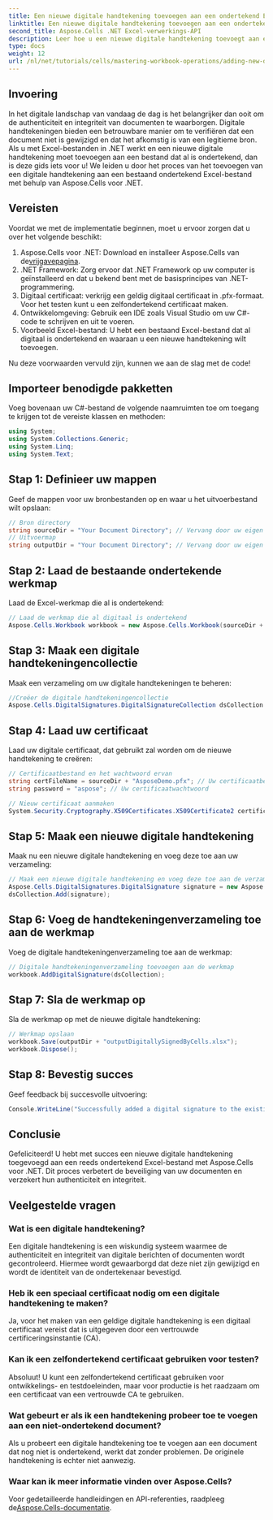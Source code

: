 ```yaml
---
title: Een nieuwe digitale handtekening toevoegen aan een ondertekend Excel-bestand
linktitle: Een nieuwe digitale handtekening toevoegen aan een ondertekend Excel-bestand
second_title: Aspose.Cells .NET Excel-verwerkings-API
description: Leer hoe u een nieuwe digitale handtekening toevoegt aan een bestaand ondertekend Excel-bestand met Aspose.Cells voor .NET. Deze uitgebreide gids behandelt alle vereisten, stapsgewijze instructies en een codevoorbeeld.
type: docs
weight: 12
url: /nl/net/tutorials/cells/mastering-workbook-operations/adding-new-digital-signature-to-signed-excel-file/
---
```

## Invoering

In het digitale landschap van vandaag de dag is het belangrijker dan ooit om de authenticiteit en integriteit van documenten te waarborgen. Digitale handtekeningen bieden een betrouwbare manier om te verifiëren dat een document niet is gewijzigd en dat het afkomstig is van een legitieme bron. Als u met Excel-bestanden in .NET werkt en een nieuwe digitale handtekening moet toevoegen aan een bestand dat al is ondertekend, dan is deze gids iets voor u! We leiden u door het proces van het toevoegen van een digitale handtekening aan een bestaand ondertekend Excel-bestand met behulp van Aspose.Cells voor .NET.

## Vereisten

Voordat we met de implementatie beginnen, moet u ervoor zorgen dat u over het volgende beschikt:

1.  Aspose.Cells voor .NET: Download en installeer Aspose.Cells van de[vrijgavepagina](https://releases.aspose.com/cells/net/).
2. .NET Framework: Zorg ervoor dat .NET Framework op uw computer is geïnstalleerd en dat u bekend bent met de basisprincipes van .NET-programmering.
3. Digitaal certificaat: verkrijg een geldig digitaal certificaat in .pfx-formaat. Voor het testen kunt u een zelfondertekend certificaat maken.
4. Ontwikkelomgeving: Gebruik een IDE zoals Visual Studio om uw C#-code te schrijven en uit te voeren.
5. Voorbeeld Excel-bestand: U hebt een bestaand Excel-bestand dat al digitaal is ondertekend en waaraan u een nieuwe handtekening wilt toevoegen.

Nu deze voorwaarden vervuld zijn, kunnen we aan de slag met de code!

## Importeer benodigde pakketten

Voeg bovenaan uw C#-bestand de volgende naamruimten toe om toegang te krijgen tot de vereiste klassen en methoden:

```csharp
using System;
using System.Collections.Generic;
using System.Linq;
using System.Text;
```

## Stap 1: Definieer uw mappen

Geef de mappen voor uw bronbestanden op en waar u het uitvoerbestand wilt opslaan:

```csharp
// Bron directory
string sourceDir = "Your Document Directory"; // Vervang door uw eigen directory
// Uitvoermap
string outputDir = "Your Document Directory"; // Vervang door uw eigen directory
```

## Stap 2: Laad de bestaande ondertekende werkmap

Laad de Excel-werkmap die al is ondertekend:

```csharp
// Laad de werkmap die al digitaal is ondertekend
Aspose.Cells.Workbook workbook = new Aspose.Cells.Workbook(sourceDir + "sampleDigitallySignedByCells.xlsx");
```

## Stap 3: Maak een digitale handtekeningencollectie

Maak een verzameling om uw digitale handtekeningen te beheren:

```csharp
//Creëer de digitale handtekeningencollectie
Aspose.Cells.DigitalSignatures.DigitalSignatureCollection dsCollection = new Aspose.Cells.DigitalSignatures.DigitalSignatureCollection();
```

## Stap 4: Laad uw certificaat

Laad uw digitale certificaat, dat gebruikt zal worden om de nieuwe handtekening te creëren:

```csharp
// Certificaatbestand en het wachtwoord ervan
string certFileName = sourceDir + "AsposeDemo.pfx"; // Uw certificaatbestand
string password = "aspose"; // Uw certificaatwachtwoord

// Nieuw certificaat aanmaken
System.Security.Cryptography.X509Certificates.X509Certificate2 certificate = new System.Security.Cryptography.X509Certificates.X509Certificate2(certFileName, password);
```

## Stap 5: Maak een nieuwe digitale handtekening

Maak nu een nieuwe digitale handtekening en voeg deze toe aan uw verzameling:

```csharp
// Maak een nieuwe digitale handtekening en voeg deze toe aan de verzameling
Aspose.Cells.DigitalSignatures.DigitalSignature signature = new Aspose.Cells.DigitalSignatures.DigitalSignature(certificate, "Aspose.Cells added new digital signature in existing digitally signed workbook.", DateTime.Now);
dsCollection.Add(signature);
```

## Stap 6: Voeg de handtekeningenverzameling toe aan de werkmap

Voeg de digitale handtekeningenverzameling toe aan de werkmap:

```csharp
// Digitale handtekeningenverzameling toevoegen aan de werkmap
workbook.AddDigitalSignature(dsCollection);
```

## Stap 7: Sla de werkmap op

Sla de werkmap op met de nieuwe digitale handtekening:

```csharp
// Werkmap opslaan
workbook.Save(outputDir + "outputDigitallySignedByCells.xlsx");
workbook.Dispose();
```

## Stap 8: Bevestig succes

Geef feedback bij succesvolle uitvoering:

```csharp
Console.WriteLine("Successfully added a digital signature to the existing signed Excel file.");
```

## Conclusie

Gefeliciteerd! U hebt met succes een nieuwe digitale handtekening toegevoegd aan een reeds ondertekend Excel-bestand met Aspose.Cells voor .NET. Dit proces verbetert de beveiliging van uw documenten en verzekert hun authenticiteit en integriteit.

## Veelgestelde vragen

### Wat is een digitale handtekening?

Een digitale handtekening is een wiskundig systeem waarmee de authenticiteit en integriteit van digitale berichten of documenten wordt gecontroleerd. Hiermee wordt gewaarborgd dat deze niet zijn gewijzigd en wordt de identiteit van de ondertekenaar bevestigd.

### Heb ik een speciaal certificaat nodig om een digitale handtekening te maken?

Ja, voor het maken van een geldige digitale handtekening is een digitaal certificaat vereist dat is uitgegeven door een vertrouwde certificeringsinstantie (CA).

### Kan ik een zelfondertekend certificaat gebruiken voor testen?

Absoluut! U kunt een zelfondertekend certificaat gebruiken voor ontwikkelings- en testdoeleinden, maar voor productie is het raadzaam om een certificaat van een vertrouwde CA te gebruiken.

### Wat gebeurt er als ik een handtekening probeer toe te voegen aan een niet-ondertekend document?

Als u probeert een digitale handtekening toe te voegen aan een document dat nog niet is ondertekend, werkt dat zonder problemen. De originele handtekening is echter niet aanwezig.

### Waar kan ik meer informatie vinden over Aspose.Cells?

 Voor gedetailleerde handleidingen en API-referenties, raadpleeg de[Aspose.Cells-documentatie](https://reference.aspose.com/cells/net/).